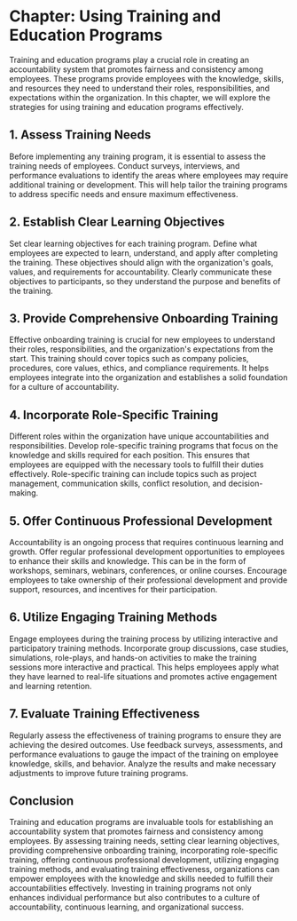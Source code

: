 Chapter: Using Training and Education Programs
==============================================

Training and education programs play a crucial role in creating an accountability system that promotes fairness and consistency among employees. These programs provide employees with the knowledge, skills, and resources they need to understand their roles, responsibilities, and expectations within the organization. In this chapter, we will explore the strategies for using training and education programs effectively.

**1. Assess Training Needs**
----------------------------

Before implementing any training program, it is essential to assess the training needs of employees. Conduct surveys, interviews, and performance evaluations to identify the areas where employees may require additional training or development. This will help tailor the training programs to address specific needs and ensure maximum effectiveness.

**2. Establish Clear Learning Objectives**
------------------------------------------

Set clear learning objectives for each training program. Define what employees are expected to learn, understand, and apply after completing the training. These objectives should align with the organization's goals, values, and requirements for accountability. Clearly communicate these objectives to participants, so they understand the purpose and benefits of the training.

**3. Provide Comprehensive Onboarding Training**
------------------------------------------------

Effective onboarding training is crucial for new employees to understand their roles, responsibilities, and the organization's expectations from the start. This training should cover topics such as company policies, procedures, core values, ethics, and compliance requirements. It helps employees integrate into the organization and establishes a solid foundation for a culture of accountability.

**4. Incorporate Role-Specific Training**
-----------------------------------------

Different roles within the organization have unique accountabilities and responsibilities. Develop role-specific training programs that focus on the knowledge and skills required for each position. This ensures that employees are equipped with the necessary tools to fulfill their duties effectively. Role-specific training can include topics such as project management, communication skills, conflict resolution, and decision-making.

**5. Offer Continuous Professional Development**
------------------------------------------------

Accountability is an ongoing process that requires continuous learning and growth. Offer regular professional development opportunities to employees to enhance their skills and knowledge. This can be in the form of workshops, seminars, webinars, conferences, or online courses. Encourage employees to take ownership of their professional development and provide support, resources, and incentives for their participation.

**6. Utilize Engaging Training Methods**
----------------------------------------

Engage employees during the training process by utilizing interactive and participatory training methods. Incorporate group discussions, case studies, simulations, role-plays, and hands-on activities to make the training sessions more interactive and practical. This helps employees apply what they have learned to real-life situations and promotes active engagement and learning retention.

**7. Evaluate Training Effectiveness**
--------------------------------------

Regularly assess the effectiveness of training programs to ensure they are achieving the desired outcomes. Use feedback surveys, assessments, and performance evaluations to gauge the impact of the training on employee knowledge, skills, and behavior. Analyze the results and make necessary adjustments to improve future training programs.

**Conclusion**
--------------

Training and education programs are invaluable tools for establishing an accountability system that promotes fairness and consistency among employees. By assessing training needs, setting clear learning objectives, providing comprehensive onboarding training, incorporating role-specific training, offering continuous professional development, utilizing engaging training methods, and evaluating training effectiveness, organizations can empower employees with the knowledge and skills needed to fulfill their accountabilities effectively. Investing in training programs not only enhances individual performance but also contributes to a culture of accountability, continuous learning, and organizational success.
